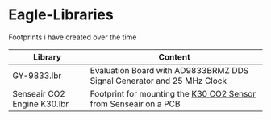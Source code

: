 # Eagle-Libraries
Footprints i have created over the time

|Library|Content|
|---|---|
|GY-9833.lbr| Evaluation Board with AD9833BRMZ DDS Signal Generator and 25 MHz Clock|
|Senseair CO2 Engine K30.lbr |Footprint for mounting the [K30 CO2 Sensor](https://senseair.com/products/flexibility-counts/k30/) from Senseair on a PCB|
